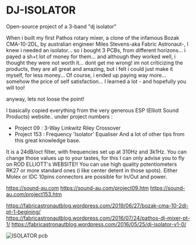 # DJ-ISOLATOR
Open-source project of a 3-band "dj isolator"

When i built my first Pathos rotary mixer, a clone of the infamous Bozak CMA-10-2DL, by australian engineer Miles Stevens-aka Fabric Astronaut-, I knew i needed an isolator... so i bought 3 PCBs, from different horizons... i payed a sh+t lot of money for them... and although they worked well, i thought they were not worth it... dont get me wrong! im not criticizing the products, they are all great and amazing, but i felt i could just make it myself, for less money...
Of course, i ended up paying way more... somehow the price of self satisfaction... I learned a lot - and hopefully you will too!

anyway, lets not loose the point!

I basically copied everything from the very generous ESP (Elliott Sound Products) website.. under project numbers :
- Project 09 : 3-Way Linkwitz Riley Crossover
- Project 153 : Frequency 'Isolator' Equaliser
And a lot of other tips from this great knowledge base.

It is a 24dB/oct filter, with frequencies set up at 310Hz and 3k1Hz. You can change those values up to your tastes, for this I can only advise you to fly on ROD ELLIOTT's WEBSITE!!
You can use high quality potentiometers RK27 or more standard ones (i like center detent in those spots).
Either Molex or IDC 10pins connectors are possible for In/Out and power.


https://sound-au.com
https://sound-au.com/project09.htm
https://sound-au.com/project153.htm

https://fabricastronautblog.wordpress.com/2019/06/27/bozak-cma-10-2dl-pt-1-begining/
https://fabricastronautblog.wordpress.com/2016/07/24/pathos-dj-mixer-pt-1/
https://fabricastronautblog.wordpress.com/2016/05/25/dj-isolator-v1-0/

![ISOLATOR pcb](https://github.com/user-attachments/assets/2b0b91b0-1eb2-4da3-a59f-30b8b79d8ec3)

